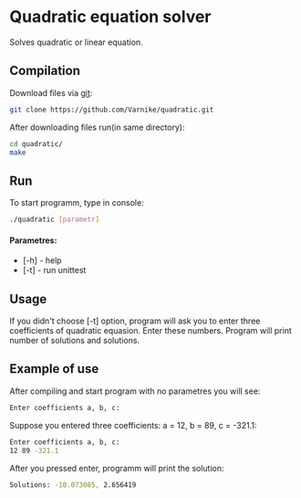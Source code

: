 # Quadratic equation solver
Solves quadratic or linear equation.

## Compilation
Download files via [git]("https://git-scm.com/"):
```sh
git clone https://github.com/Varnike/quadratic.git
```
After downloading files run(in same directory):
```sh
cd quadratic/
make
```
## Run
To start programm, type in console:
```sh
./quadratic [parametr]
```
#### Parametres:
- [-h] - help
- [-t] - run unittest
 
## Usage
If you didn't choose [-t] option, program will ask you to enter three coefficients of quadratic equasion. Enter these numbers. Program will print number of solutions and solutions.

## Example of use
After compiling and start program with no parametres you will see:
```sh
Enter coefficients a, b, c: 
```
Suppose you entered three coefficients: a = 12, b = 89, c = -321.1:
```sh
Enter coefficients a, b, c: 
12 89 -321.1
```
After you pressed enter, programm will print the solution:
```sh
Solutions: -10.073085, 2.656419
```
